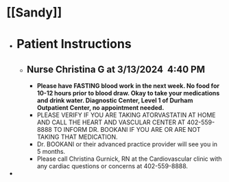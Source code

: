 # [[Sandy]]
- # Patient Instructions
	- ## Nurse Christina G at 3/13/2024  4:40 PM
		- **Please have FASTING blood work** **in the next week. No food for 10-12 hours prior to blood draw. Okay to take your medications and drink water. Diagnostic Center, Level 1 of Durham Outpatient Center, no appointment needed.**
		- PLEASE VERIFY IF YOU ARE TAKING ATORVASTATIN AT HOME AND CALL THE HEART AND VASCULAR CENTER AT 402-559-8888 TO INFORM DR. BOOKANI IF YOU ARE OR ARE NOT TAKING THAT MEDICATION.
		- Dr. BOOKANI or their advanced practice provider will see you in 5 months.
		- Please call Christina Gurnick, RN at the Cardiovascular clinic with any cardiac questions or concerns at 402-559-8888.
-